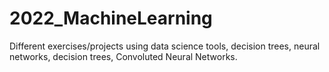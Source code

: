 # 2022_MachineLearning
Different exercises/projects using data science tools, decision trees, neural networks, decision trees, Convoluted Neural Networks.
